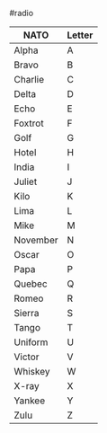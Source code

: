#radio

| NATO     | Letter |
| -------- | ------ |
| Alpha    | A      |
| Bravo    | B      |
| Charlie  | C      |
| Delta    | D      |
| Echo     | E      |
| Foxtrot  | F      |
| Golf     | G      |
| Hotel    | H      |
| India    | I      |
| Juliet   | J      |
| Kilo     | K      |
| Lima     | L      |
| Mike     | M      |
| November | N      |
| Oscar    | O      |
| Papa     | P      |
| Quebec   | Q      |
| Romeo    | R      |
| Sierra   | S      |
| Tango    | T      |
| Uniform  | U      |
| Victor   | V      |
| Whiskey  | W      |
| X-ray    | X      |
| Yankee   | Y      |
| Zulu     | Z      |
